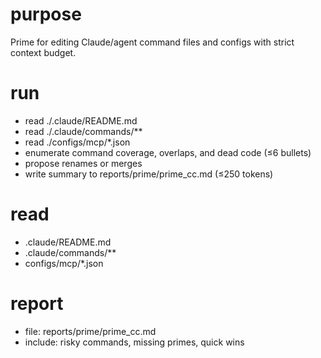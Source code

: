 # purpose
Prime for editing Claude/agent command files and configs with strict context budget.

# run
- read ./.claude/README.md
- read ./.claude/commands/**
- read ./configs/mcp/*.json
- enumerate command coverage, overlaps, and dead code (≤6 bullets)
- propose renames or merges
- write summary to reports/prime/prime_cc.md (≤250 tokens)

# read
- .claude/README.md
- .claude/commands/**
- configs/mcp/*.json

# report
- file: reports/prime/prime_cc.md
- include: risky commands, missing primes, quick wins
